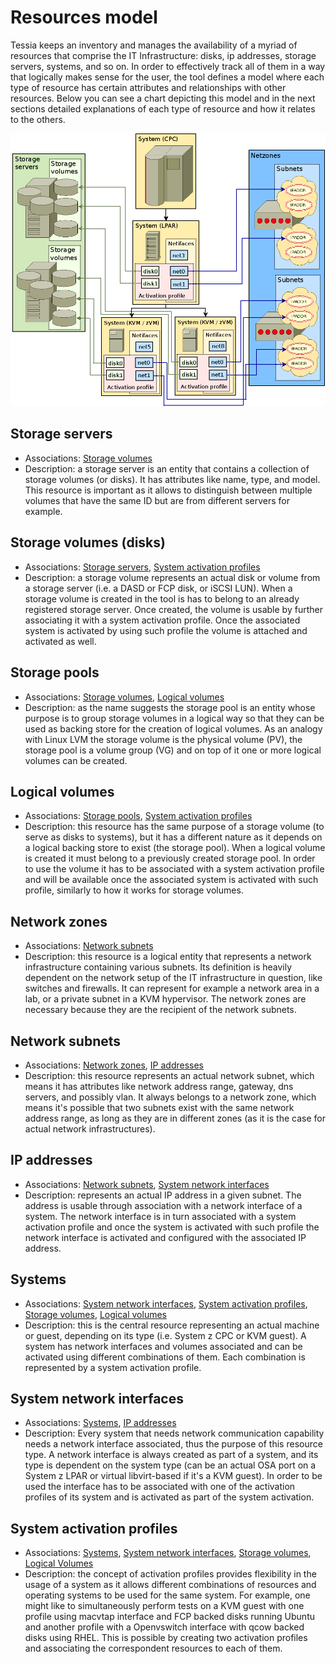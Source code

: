 <!--
Copyright 2017 IBM Corp.

Licensed under the Apache License, Version 2.0 (the "License");
you may not use this file except in compliance with the License.
You may obtain a copy of the License at

   http://www.apache.org/licenses/LICENSE-2.0

Unless required by applicable law or agreed to in writing, software
distributed under the License is distributed on an "AS IS" BASIS,
WITHOUT WARRANTIES OR CONDITIONS OF ANY KIND, either express or implied.
See the License for the specific language governing permissions and
limitations under the License.
-->
# Resources model

Tessia keeps an inventory and manages the availability of a myriad of resources that comprise the IT Infrastructure: disks, ip addresses, storage servers, systems, and so on.
In order to effectively track all of them in a way that logically makes sense for the user, the tool defines a model where each type of resource has certain attributes and relationships
with other resources. Below you can see a chart depicting this model and in the next sections detailed explanations of each type of resource and how it relates to the others.


![Resources model chart](../img/resource_model.png)

## Storage servers

* Associations: [Storage volumes](#storage-volumes-disks)
* Description: a storage server is an entity that contains a collection of storage volumes (or disks). It has attributes like name, type, and model.
This resource is important as it allows to distinguish between multiple volumes that have the same ID but are from different servers for example.

## Storage volumes (disks)

* Associations: [Storage servers](#storage-servers), [System activation profiles](#system-activation-profiles)
* Description: a storage volume represents an actual disk or volume from a storage server (i.e. a DASD or FCP disk, or iSCSI LUN).
When a storage volume is created in the tool is has to belong to an already registered storage server. Once created, the volume is usable by further associating it with a system
activation profile. Once the associated system is activated by using such profile the volume is attached and activated as well.

## Storage pools

* Associations: [Storage volumes](#storage-volumes-disks), [Logical volumes](#logical-volumes)
* Description: as the name suggests the storage pool is an entity whose purpose is to group storage volumes in a logical way so that they can be used as backing store for the creation
of logical volumes. As an analogy with Linux LVM the storage volume is the physical volume (PV), the storage pool is a volume group (VG) and on top of it one or more logical volumes
can be created.

## Logical volumes

* Associations: [Storage pools](#storage-pools), [System activation profiles](#system-activation-profiles)
* Description: this resource has the same purpose of a storage volume (to serve as disks to systems), but it has a different nature as it depends on a logical backing store to exist
(the storage pool). When a logical volume is created it must belong to a previously created storage pool. In order to use the volume it has to be associated with a system activation
profile and will be available once the associated system is activated with such profile, similarly to how it works for storage volumes.

## Network zones

* Associations: [Network subnets](#network-subnets)
* Description: this resource is a logical entity that represents a network infrastructure containing various subnets. Its definition is heavily dependent on the network setup of the
IT infrastructure in question, like switches and firewalls. It can represent for example a network area in a lab, or a private subnet in a KVM hypervisor. The network zones are necessary
because they are the recipient of the network subnets.

## Network subnets

* Associations: [Network zones](#network-zones), [IP addresses](#ip-addresses)
* Description: this resource represents an actual network subnet, which means it has attributes like network address range, gateway, dns servers, and possibly vlan. It always belongs to
a network zone, which means it's possible that two subnets exist with the same network address range, as long as they are in different zones (as it is the case for actual network
infrastructures).

## IP addresses

* Associations: [Network subnets](#network-subnets), [System network interfaces](#system-network-interfaces)
* Description: represents an actual IP address in a given subnet. The address is usable through association with a network interface of a system. The network interface is in turn associated
with a system activation profile and once the system is activated with such profile the network interface is activated and configured with the associated IP address.

## Systems

* Associations: [System network interfaces](#system-network-interfaces), [System activation profiles](#system-activation-profiles), [Storage volumes](#storage-volumes-disks), [Logical volumes](#logical-volumes)
* Description: this is the central resource representing an actual machine or guest, depending on its type (i.e. System z CPC or KVM guest). A system has network interfaces and volumes
associated and can be activated using different combinations of them. Each combination is represented by a system activation profile.

## System network interfaces

* Associations: [Systems](#systems), [IP addresses](#ip-addresses)
* Description: Every system that needs network communication capability needs a network interface associated, thus the purpose of this resource type. A network interface is always created
as part of a system, and its type is dependent on the system type (can be an actual OSA port on a System z LPAR or virtual libvirt-based if it's a KVM guest). In order to be used
the interface has to be associated with one of the activation profiles of its system and is activated as part of the system activation.

## System activation profiles

* Associations: [Systems](#systems), [System network interfaces](#system-network-interfaces), [Storage volumes](#storage-volumes-disks), [Logical Volumes](#logical-volumes)
* Description: the concept of activation profiles provides flexibility in the usage of a system as it allows different combinations of resources and operating systems to be used for the same
system. For example, one might like to simultaneously perform tests on a KVM guest with one profile using macvtap interface and FCP backed disks running Ubuntu and another profile with
a Openvswitch interface with qcow backed disks using RHEL. This is possible by creating two activation profiles and associating the correspondent resources to each of them.
